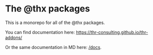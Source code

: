# The @thx packages

This is a monorepo for all of the @thx packages.

You can find documentation here: https://thr-consulting.github.io/thr-addons/

Or the same documentation in MD here: [/docs](/docs).
